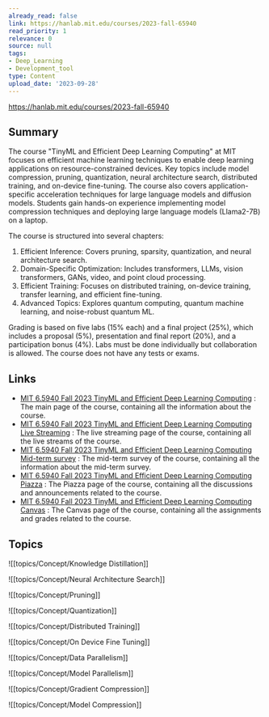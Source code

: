 ```yaml
---
already_read: false
link: https://hanlab.mit.edu/courses/2023-fall-65940
read_priority: 1
relevance: 0
source: null
tags:
- Deep_Learning
- Development_tool
type: Content
upload_date: '2023-09-28'
---
```


https://hanlab.mit.edu/courses/2023-fall-65940
## Summary

The course "TinyML and Efficient Deep Learning Computing" at MIT focuses on efficient machine learning techniques to enable deep learning applications on resource-constrained devices. Key topics include model compression, pruning, quantization, neural architecture search, distributed training, and on-device fine-tuning. The course also covers application-specific acceleration techniques for large language models and diffusion models. Students gain hands-on experience implementing model compression techniques and deploying large language models (Llama2-7B) on a laptop.

The course is structured into several chapters:
1. Efficient Inference: Covers pruning, sparsity, quantization, and neural architecture search.
2. Domain-Specific Optimization: Includes transformers, LLMs, vision transformers, GANs, video, and point cloud processing.
3. Efficient Training: Focuses on distributed training, on-device training, transfer learning, and efficient fine-tuning.
4. Advanced Topics: Explores quantum computing, quantum machine learning, and noise-robust quantum ML.

Grading is based on five labs (15% each) and a final project (25%), which includes a proposal (5%), presentation and final report (20%), and a participation bonus (4%). Labs must be done individually but collaboration is allowed. The course does not have any tests or exams.
## Links

- [MIT 6.5940 Fall 2023 TinyML and Efficient Deep Learning Computing](https://efficientml.ai) : The main page of the course, containing all the information about the course.
- [MIT 6.5940 Fall 2023 TinyML and Efficient Deep Learning Computing Live Streaming](https://live.efficientml.ai/) : The live streaming page of the course, containing all the live streams of the course.
- [MIT 6.5940 Fall 2023 TinyML and Efficient Deep Learning Computing Mid-term survey](https://forms.gle/xMgCohDLX73cd4af9) : The mid-term survey of the course, containing all the information about the mid-term survey.
- [MIT 6.5940 Fall 2023 TinyML and Efficient Deep Learning Computing Piazza](https://piazza.com/class/lncg3hplflo4mb) : The Piazza page of the course, containing all the discussions and announcements related to the course.
- [MIT 6.5940 Fall 2023 TinyML and Efficient Deep Learning Computing Canvas](https://canvas.mit.edu/courses/22517) : The Canvas page of the course, containing all the assignments and grades related to the course.

## Topics

![[topics/Concept/Knowledge Distillation]]

![[topics/Concept/Neural Architecture Search]]

![[topics/Concept/Pruning]]

![[topics/Concept/Quantization]]

![[topics/Concept/Distributed Training]]

![[topics/Concept/On Device Fine Tuning]]

![[topics/Concept/Data Parallelism]]

![[topics/Concept/Model Parallelism]]

![[topics/Concept/Gradient Compression]]

![[topics/Concept/Model Compression]]